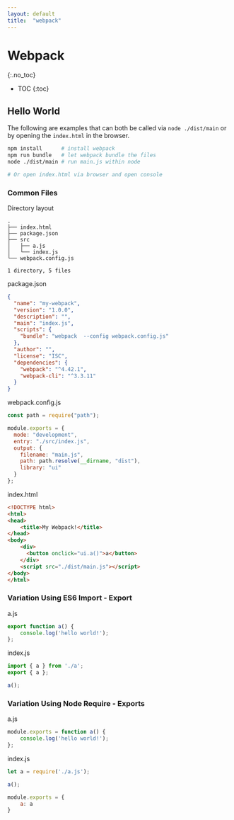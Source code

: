 ```yaml
---
layout: default
title:  "webpack"
---
```


# Webpack
{:.no_toc}

* TOC
{:toc}

## Hello World
The following are examples that can both be called via `node ./dist/main` or by opening the `index.html` in the browser. 

```bash
npm install      # install webpack
npm run bundle   # let webpack bundle the files
node ./dist/main # run main.js within node

# Or open index.html via browser and open console
```

### Common Files

Directory layout

```
.
├── index.html
├── package.json
├── src
│   ├── a.js
│   └── index.js
└── webpack.config.js

1 directory, 5 files
```

package.json

```json
{
  "name": "my-webpack",
  "version": "1.0.0",
  "description": "",
  "main": "index.js",
  "scripts": {
    "bundle": "webpack  --config webpack.config.js"
  },
  "author": "",
  "license": "ISC",
  "dependencies": {
    "webpack": "^4.42.1",
    "webpack-cli": "^3.3.11"
  }
}
```

webpack.config.js

```javascript
const path = require("path");

module.exports = {
  mode: "development",
  entry: "./src/index.js",
  output: {
    filename: "main.js",
    path: path.resolve(__dirname, "dist"),
    library: "ui"
  }
};
```

index.html

```html
<!DOCTYPE html>
<html>
<head>
    <title>My Webpack!</title>
</head>
<body>
    <div>
      <button onclick="ui.a()">a</button>
    </div>
    <script src="./dist/main.js"></script>
</body>
</html>
```

### Variation Using ES6 Import - Export
a.js

```javascript
export function a() {
    console.log('hello world!');
};
```

index.js

```javascript
import { a } from './a';
export { a };

a();
```

### Variation Using Node Require - Exports
a.js

```javascript
module.exports = function a() {
    console.log('hello world!');
};
```

index.js

```javascript
let a = require('./a.js');

a();

module.exports = {
    a: a
}
```

